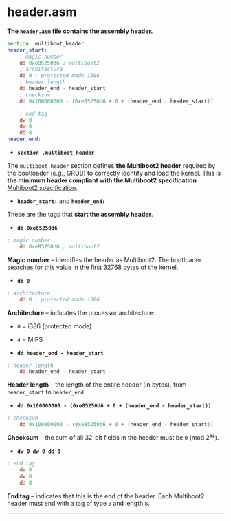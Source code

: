 # header.asm
**The `header.asm` file contains the assembly header.**
```asm
section .multiboot_header
header_start:
    ; magic number
    dd 0xe85250d6 ; multiboot2
    ; architecture
    dd 0 ; protected mode i386
    ; header length
    dd header_end - header_start
    ; checksum
    dd 0x100000000 - (0xe85250d6 + 0 + (header_end - header_start))

    ; end tag
    dw 0
    dw 0
    dd 8
header_end:
```
- **`section .multiboot_header`** 

The `multiboot_header` section defines **the Multiboot2 header** required by the bootloader (e.g., GRUB) to correctly identify and load the kernel. This is **the minimum header compliant with the Multiboot2 specification** [Multiboot2 specification](https://www.gnu.org/software/grub/manual/multiboot2/multiboot.html).

- **`header_start:`** and **`header_end:`**

These are the tags that **start the assembly header**.

- **`dd 0xe85250d6`**

```asm
; magic number
    dd 0xe85250d6 ; multiboot2
```

**Magic number** – identifies the header as Multiboot2. The bootloader searches for this value in the first 32768 bytes of the kernel.

- **`dd 0`**

```asm
; architecture
    dd 0 ; protected mode i386
```

**Architecture** – indicates the processor architecture:
- `0` = i386 (protected mode)
- `4` = MIPS

- **`dd header_end - header_start`**

```asm
; header length
    dd header_end - header_start
```

**Header length** – the length of the entire header (in bytes), from `header_start` to `header_end`.

- **`dd 0x100000000 - (0xe85250d6 + 0 + (header_end - header_start))`**

```asm
; checksum
    dd 0x100000000 - (0xe85250d6 + 0 + (header_end - header_start))
```

**Checksum** – the sum of all 32-bit fields in the header must be `0` (mod 2³²).

- **`dw 0 dw 0 dd 8`**

```asm
; end tag
    dw 0
    dw 0
    dd 8
```

**End tag** – indicates that this is the end of the header. Each Multiboot2 header must end with a tag of type `0` and length `8`.

---